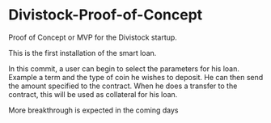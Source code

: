 # Divistock-Proof-of-Concept
Proof of Concept or MVP for the Divistock startup.


This is the first installation of the smart loan.

In this commit, a user can begin to select the parameters for his loan. Example a term and the type of coin he wishes to deposit.
He can then send the amount specified to the contract.
When he does a transfer to the contract, this will be used as collateral for his loan.

More breakthrough is expected in the coming days
